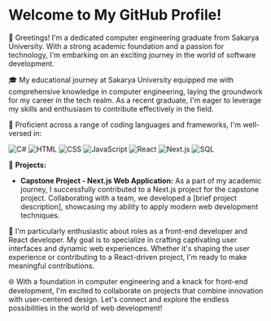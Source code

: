 # Welcome to My GitHub Profile!

👋 Greetings! I'm a dedicated computer engineering graduate from Sakarya University. With a strong academic foundation and a passion for technology, I'm embarking on an exciting journey in the world of software development.

🎓 My educational journey at Sakarya University equipped me with comprehensive knowledge in computer engineering, laying the groundwork for my career in the tech realm. As a recent graduate, I'm eager to leverage my skills and enthusiasm to contribute effectively in the field.

🚀 Proficient across a range of coding languages and frameworks, I'm well-versed in:

![C#](https://img.shields.io/badge/-C%23-239120?style=flat-square&logo=c-sharp&logoColor=white)
![HTML](https://img.shields.io/badge/-HTML5-E34F26?style=flat-square&logo=html5&logoColor=white)
![CSS](https://img.shields.io/badge/-CSS3-1572B6?style=flat-square&logo=css3&logoColor=white)
![JavaScript](https://img.shields.io/badge/-JavaScript-F7DF1E?style=flat-square&logo=javascript&logoColor=black)
![React](https://img.shields.io/badge/-React-61DAFB?style=flat-square&logo=react&logoColor=black)
![Next.js](https://img.shields.io/badge/-Next.js-000000?style=flat-square&logo=next-dot-js&logoColor=white)
![SQL](https://img.shields.io/badge/-SQL-336791?style=flat-square&logo=postgresql&logoColor=white)

💼 **Projects:**

- **Capstone Project - Next.js Web Application:** As a part of my academic journey, I successfully contributed to a Next.js project for the capstone project. Collaborating with a team, we developed a [brief project description], showcasing my ability to apply modern web development techniques.

🌟 I'm particularly enthusiastic about roles as a front-end developer and React developer. My goal is to specialize in crafting captivating user interfaces and dynamic web experiences. Whether it's shaping the user experience or contributing to a React-driven project, I'm ready to make meaningful contributions.

🌐 With a foundation in computer engineering and a knack for front-end development, I'm excited to collaborate on projects that combine innovation with user-centered design. Let's connect and explore the endless possibilities in the world of web development!

